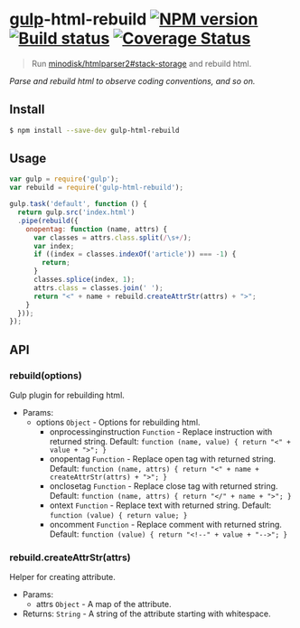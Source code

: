 # [gulp](http://gulpjs.com)-html-rebuild [![NPM version][npm-image]][npm-url] [![Build status][travis-image]][travis-url] [![Coverage Status][coveralls-image]][coveralls-url]

> Run [minodisk/htmlparser2#stack-storage](https://github.com/minodisk/htmlparser2/tree/stack-storage) and rebuild html.

*Parse and rebuild html to observe coding conventions, and so on.*

## Install

```bash
$ npm install --save-dev gulp-html-rebuild
```

## Usage

```js
var gulp = require('gulp');
var rebuild = require('gulp-html-rebuild');

gulp.task('default', function () {
  return gulp.src('index.html')
  .pipe(rebuild({
    onopentag: function (name, attrs) {
      var classes = attrs.class.split(/\s+/);
      var index;
      if ((index = classes.indexOf('article')) === -1) {
        return;
      }
      classes.splice(index, 1);
      attrs.class = classes.join(' ');
      return "<" + name + rebuild.createAttrStr(attrs) + ">";
    }
  }));
});
```

## API

### rebuild(options)

Gulp plugin for rebuilding html.

- Params:
  - options `Object` - Options for rebuilding html.
    - onprocessinginstruction `Function` - Replace instruction with returned string. Default: `function (name, value) { return "<" + value + ">"; }`
    - onopentag `Function` - Replace open tag with returned string. Default: `function (name, attrs) { return "<" + name + createAttrStr(attrs) + ">"; }`
    - onclosetag `Function` - Replace close tag with returned string. Default: `function (name, attrs) { return "</" + name + ">"; }`
    - ontext `Function` - Replace text with returned string. Default: `function (value) { return value; }`
    - oncomment `Function` - Replace comment with returned string. Default: `function (value) { return "<!--" + value + "-->"; }`

### rebuild.createAttrStr(attrs)

Helper for creating attribute.

- Params:
  - attrs `Object` - A map of the attribute.
- Returns: `String` - A string of the attribute starting with whitespace.


[npm-image]: http://img.shields.io/npm/v/gulp-iconv.svg?style=flat-square
[npm-url]: https://npmjs.org/package/gulp-html-rebuild
[travis-image]: http://img.shields.io/travis/minodisk/gulp-iconv.svg?style=flat-square
[travis-url]: http://travis-ci.org/minodisk/gulp-iconv
[coveralls-image]: https://img.shields.io/coveralls/minodisk/gulp-iconv.svg?style=flat-square
[coveralls-url]: https://coveralls.io/r/minodisk/gulp-iconv
[dependencies-image]: http://img.shields.io/david/minodisk/gulp-iconv.svg?style=flat-square
[dependencies-url]: https://david-dm.org/minodisk/gulp-iconv
[dev-dependencies-image]: http://img.shields.io/david/dev/minodisk/gulp-iconv.svg?style=flat-square
[dev-dependencies-url]: https://david-dm.org/minodisk/gulp-iconv#info=devDependencies
